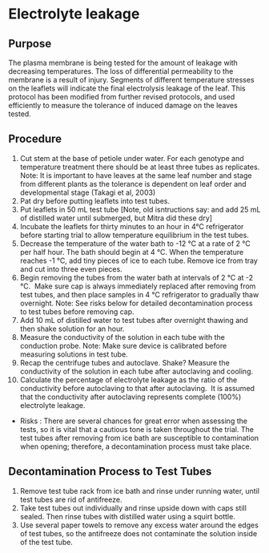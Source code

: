 Electrolyte leakage
===================

Purpose
-------
The plasma membrane is being tested for the amount of leakage with decreasing temperatures. The loss of differential permeability to the membrane is a result of injury. Segments of different temperature stresses on the leaflets will indicate the final electrolysis leakage of the leaf. This protocol has been modified from further revised protocols, and used efficiently to measure the tolerance of induced damage on the leaves tested.

Procedure
---------

1. Cut stem at the base of petiole under water. For each genotype and temperature treatment there should be at least three tubes as replicates.
Note: It is important to have leaves at the same leaf number and stage from different plants as the tolerance is dependent on leaf order and developmental stage (Takagi et al, 2003)
2. Pat dry before putting leaflets into test tubes.
3. Put leaflets in 50 mL test tube   [Note, old isntructions say: and add 25 mL of distilled water until submerged, but Mitra did these dry]  
4. Incubate the leaflets for thirty minutes to an hour in 4°C refrigerator before starting trial to allow temperature equilibrium in the test tubes.
5. Decrease the temperature of the water bath to -12 °C at a rate of 2 °C per half hour. The bath should begin at 4 °C. When the temperature reaches -1 °C, add tiny pieces of ice to each tube. Remove ice from tray and cut into three even pieces.
6. Begin removing the tubes from the water bath at intervals of 2 °C at -2 °C.  Make sure cap is always immediately replaced after removing from test tubes, and then place samples in 4 °C refrigerator to gradually thaw overnight.
Note: See risks below for detailed decontamination process to test tubes before removing cap.
7. Add 10 mL of distilled water to test tubes after overnight thawing and then shake solution for an hour. 
8. Measure the conductivity of the solution in each tube with the conduction probe.
Note: Make sure device is calibrated before measuring solutions in test tube.
9. Recap the centrifuge tubes and autoclave. Shake?
Measure the conductivity of the solution in each tube after autoclaving and cooling. 
10. Calculate the percentage of electrolyte leakage as the ratio of the
conductivity before autoclaving to that after autoclaving.  It is assumed that
the conductivity after autoclaving represents complete (100%) electrolyte leakage.

  - Risks : There are several chances for great error when assessing the tests, so it is vital that a cautious tone is taken throughout the trial. The test tubes after removing from ice bath are susceptible to contamination when opening; therefore, a decontamination process must take place.
  
Decontamination Process to Test Tubes
-------------------------------------

1. Remove test tube rack from ice bath and rinse under running water, until test tubes are rid of antifreeze. 
2. Take test tubes out individually and rinse upside down with caps still sealed. Then rinse tubes with distilled water using a squirt bottle.
3. Use several paper towels to remove any excess water around the edges of test tubes, so the antifreeze does not contaminate the solution inside of the test tube.
